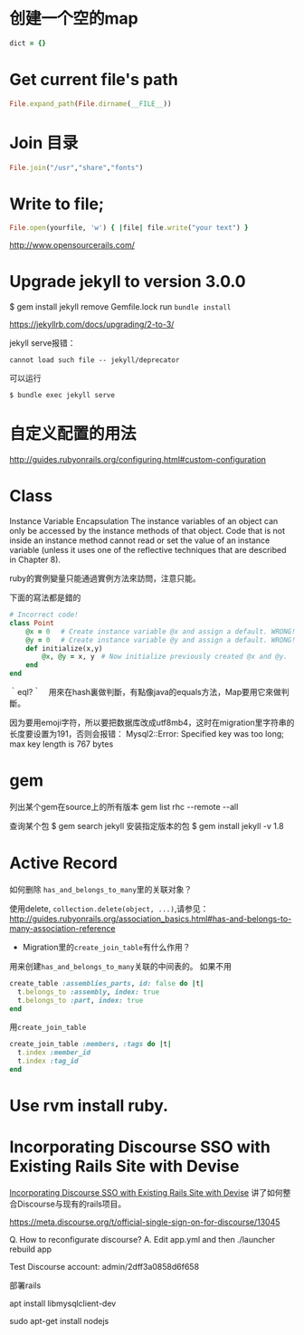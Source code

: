 

# 创建一个空的map
```ruby
dict = {}
```


# Get current file's path

``` ruby
File.expand_path(File.dirname(__FILE__))
```

# Join 目录

``` ruby
File.join("/usr","share","fonts")
```


# Write to file;

``` ruby
File.open(yourfile, 'w') { |file| file.write("your text") }
```


http://www.opensourcerails.com/



# Upgrade jekyll to version 3.0.0

$ gem install jekyll
remove Gemfile.lock
run `bundle install`

https://jekyllrb.com/docs/upgrading/2-to-3/


jekyll serve报错：

```
cannot load such file -- jekyll/deprecator
```

可以运行

```
$ bundle exec jekyll serve
```




# 自定义配置的用法

http://guides.rubyonrails.org/configuring.html#custom-configuration



# Class

Instance Variable Encapsulation
The instance variables of an object can only be accessed by the instance methods of
that object. Code that is not inside an instance method cannot read or set the value of
an instance variable (unless it uses one of the reflective techniques that are described
in Chapter 8).

ruby的實例變量只能通過實例方法來訪問，注意只能。

下面的寫法都是錯的

``` ruby
# Incorrect code!
class Point
    @x = 0　 # Create instance variable @x and assign a default. WRONG!這樣定義的不是Point實例的實例變量，而是Point的class的實例變量. 相當於java類裏的static變量。 
    @y = 0　 # Create instance variable @y and assign a default. WRONG!
    def initialize(x,y)
        @x, @y = x, y　# Now initialize previously created @x and @y.
    end
end
```


｀eql?｀　用來在hash裏做判斷，有點像java的equals方法，Map要用它來做判斷。



因为要用emoji字符，所以要把数据库改成utf8mb4，这时在migration里字符串的长度要设置为191，否则会报错：
 Mysql2::Error: Specified key was too long; max key length is 767 bytes


# gem

列出某个gem在source上的所有版本
gem list rhc --remote --all

查询某个包
$ gem search jekyll
安装指定版本的包
$ gem install jekyll -v 1.8

# Active Record
如何删除 `has_and_belongs_to_many`里的关联对象？

使用delete, `collection.delete(object, ...)`,请参见：
http://guides.rubyonrails.org/association_basics.html#has-and-belongs-to-many-association-reference


* Migration里的`create_join_table`有什么作用？

用来创建`has_and_belongs_to_many`关联的中间表的。
如果不用

``` ruby
create_table :assemblies_parts, id: false do |t|
  t.belongs_to :assembly, index: true
  t.belongs_to :part, index: true
end
```

用`create_join_table`
``` ruby
create_join_table :members, :tags do |t|
  t.index :member_id
  t.index :tag_id
end
```

# Use rvm install ruby.


#  Incorporating Discourse SSO with Existing Rails Site with Devise
[Incorporating Discourse SSO with Existing Rails Site with Devise](http://stackoverflow.com/questions/25478510/incorporating-discourse-sso-with-existing-rails-site-with-devise)  讲了如何整合Discourse与现有的rails项目。

https://meta.discourse.org/t/official-single-sign-on-for-discourse/13045  



Q. How to reconfigurate discourse? 
A. Edit app.yml and then ./launcher rebuild app

Test Discourse account: admin/2dff3a0858d6f658

部署rails

apt install libmysqlclient-dev

sudo apt-get install nodejs



